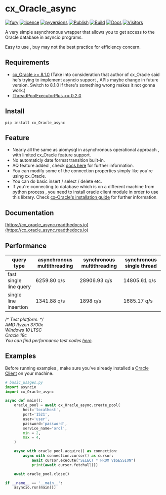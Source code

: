 # cx_Oracle_async
[![fury](https://img.shields.io/pypi/v/cx-Oracle-async.svg)](https://pypi.org/project/cx-Oracle-async/)
[![licence](https://img.shields.io/github/license/GoodManWEN/cx_Oracle_async)](https://github.com/GoodManWEN/cx_Oracle_async/blob/master/LICENSE)
[![pyversions](https://img.shields.io/pypi/pyversions/cx-Oracle-async.svg)](https://pypi.org/project/cx-Oracle-async/)
[![Publish](https://github.com/GoodManWEN/cx_Oracle_async/workflows/Publish/badge.svg)](https://github.com/GoodManWEN/cx_Oracle_async/actions?query=workflow:Publish)
[![Build](https://github.com/GoodManWEN/cx_Oracle_async/workflows/Build/badge.svg)](https://github.com/GoodManWEN/cx_Oracle_async/actions?query=workflow:Build)
[![Docs](https://readthedocs.org/projects/cx-oracle-async/badge/?version=latest)](https://readthedocs.org/projects/cx-oracle-async/)
[![Visitors](https://visitor-badge.glitch.me/badge?page_id=goodmanwen.cx_Oracle_async&style=flat-square&color=0088cc)](https://github.com/GoodManWEN/cx_Oracle_async/)

A very simple asynchronous wrapper that allows you to get access to the Oracle database in asyncio programs.

Easy to use , buy may not the best practice for efficiency concern.

## Requirements
- [cx_Oracle >= 8.1.0](https://github.com/oracle/python-cx_Oracle) (Take into consideration that author of cx_Oracle said he's trying to implement asyncio support , APIs maybe change in future version. Switch to 8.1.0 if there's something wrong makes it not gonna work.)
- [ThreadPoolExecutorPlus >= 0.2.0](https://github.com/GoodManWEN/ThreadPoolExecutorPlus)

## Install

    pip install cx_Oracle_async

## Feature
- Nearly all the same as aiomysql in asynchronous operational approach , with limited cx_Oracle feature support.
- No automaticly date format transition built-in.
- AQ feature added , check [docs here](https://cx_oracle_async.readthedocs.io/en/latest/user_guide/advancedfeatures.html#oracle-advanced-queuing-aq) for further information.
- You can modify some of the connection properties simply like you're using cx_Oracle. 
- You can do basic insert / select / delete etc.
- If you're connecting to database which is on a different machine from python process , you need to install oracle client module in order to use this library. Check [cx-Oracle's installation guide](https://cx-oracle.readthedocs.io/en/latest/user_guide/installation.html) for further information.

## Documentation

[https://cx_oracle_async.readthedocs.io](https://cx_oracle_async.readthedocs.io)

## Performance
query type | asynchronous multithreading | synchronous multithreading | synchronous single thread
-|-|-|-
fast single line query | 6259.80 q/s | 28906.93 q/s | 14805.61 q/s
single line insertion | 1341.88 q/s | 1898 q/s | 1685.17 q/s

*/\* Test platform: \*/*<br>
*AMD Ryzen 3700x*<br>
*Windows 10 LTSC*<br>
*Oracle 19c*<br>
*You can find performance test codes [here](https://github.com/GoodManWEN/cx_Oracle_async/blob/main/misc).*

## Examples
Before running examples , make sure you've already installed a [Oracle Client](https://cx-oracle-async.readthedocs.io/en/latest/user_guide/quickstart.html#install-oracle-client) on your machine.
```Python
# basic_usages.py
import asyncio
import cx_Oracle_async

async def main():
    oracle_pool = await cx_Oracle_async.create_pool(
        host='localhost', 
        port='1521',
        user='user', 
        password='password',
        service_name='orcl', 
        min = 2,
        max = 4,
    )

    async with oracle_pool.acquire() as connection:
        async with connection.cursor() as cursor:
            await cursor.execute("SELECT * FROM V$SESSION")
            print(await cursor.fetchall())

    await oracle_pool.close()

if __name__ == '__main__':
    asyncio.run(main())
```
